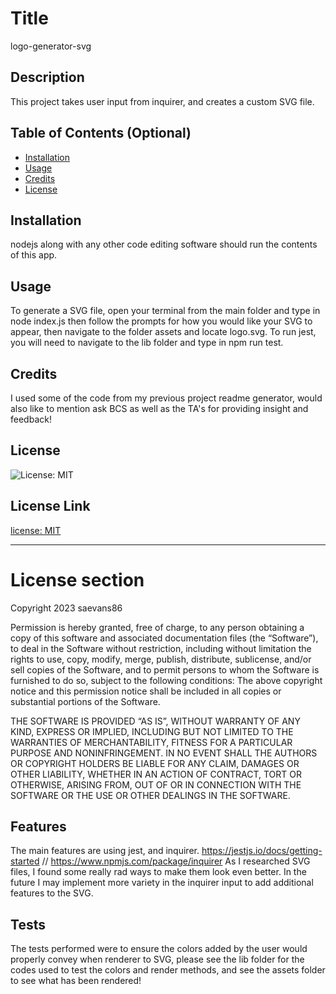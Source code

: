 
# Title 
logo-generator-svg




## Description 
This project takes user input from inquirer, and creates a custom SVG file. 





## Table of Contents (Optional)


- [Installation](#installation)
- [Usage](#usage)
- [Credits](#credits)
- [License](#license)


## Installation 
nodejs along with any other code editing software should run the contents of this app. 



## Usage 
To generate a SVG file, open your terminal from the main folder and type in node index.js then follow the prompts for how you would like your SVG to appear, then navigate to the folder assets and locate logo.svg. To run jest, you will need to navigate to the lib folder and type in npm run test.



    

## Credits 
I used some of the code from my previous project readme generator, would also like to mention ask BCS as well as the TA's for providing insight and feedback!



## License 
![License: MIT](https://img.shields.io/badge/License-MIT-yellow.svg)

## License Link 
[license: MIT](https://opensource.org/licenses/MIT)


---
# License section 

  Copyright 2023 saevans86
  
  Permission is hereby granted, free of charge, to any person obtaining a 
  copy of this software and associated documentation files (the “Software”),
  to deal in the Software without restriction, including without limitation the rights
  to use, copy, modify, merge, publish, distribute, sublicense, and/or sell copies 
  of the Software, and to permit persons to whom the Software is furnished to do so, 
  subject to the following conditions:
  The above copyright notice and this permission notice shall be included in all copies 
  or substantial portions of the Software.
      
  THE SOFTWARE IS PROVIDED “AS IS”, WITHOUT WARRANTY OF ANY KIND, EXPRESS OR IMPLIED, 
  INCLUDING BUT NOT LIMITED TO THE WARRANTIES OF MERCHANTABILITY, FITNESS FOR A PARTICULAR PURPOSE AND NONINFRINGEMENT. 
  IN NO EVENT SHALL THE AUTHORS OR COPYRIGHT HOLDERS BE LIABLE FOR ANY CLAIM, DAMAGES OR OTHER LIABILITY, WHETHER IN AN ACTION OF CONTRACT, 
  TORT OR OTHERWISE, ARISING FROM, OUT OF OR IN CONNECTION WITH THE SOFTWARE OR THE USE OR OTHER DEALINGS IN THE SOFTWARE.
      






## Features 
The main features are using jest, and inquirer. https://jestjs.io/docs/getting-started // https://www.npmjs.com/package/inquirer 
As I researched SVG files, I found some really rad ways to make them look even better. In the future I may implement more variety in the inquirer input to add 
additional features to the SVG.







## Tests 
The tests performed were to ensure the colors added by the user would properly convey when renderer to SVG, please see the lib folder for the codes used to test the colors and render methods, and see the assets folder to see what has been rendered!



